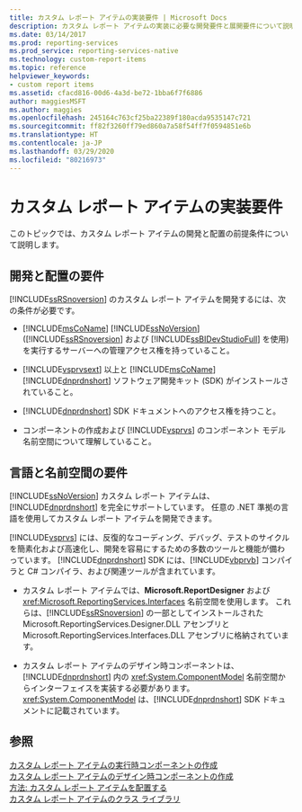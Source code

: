 ```yaml
---
title: カスタム レポート アイテムの実装要件 | Microsoft Docs
description: カスタム レポート アイテムの実装に必要な開発要件と展開要件について説明します。
ms.date: 03/14/2017
ms.prod: reporting-services
ms.prod_service: reporting-services-native
ms.technology: custom-report-items
ms.topic: reference
helpviewer_keywords:
- custom report items
ms.assetid: cfacd816-00d6-4a3d-be72-1bba6f7f6886
author: maggiesMSFT
ms.author: maggies
ms.openlocfilehash: 245164c763cf25ba22389f180acda9535147c721
ms.sourcegitcommit: ff82f3260ff79ed860a7a58f54ff7f0594851e6b
ms.translationtype: HT
ms.contentlocale: ja-JP
ms.lasthandoff: 03/29/2020
ms.locfileid: "80216973"
---
```

# <a name="custom-report-item-implementation-requirements"></a>カスタム レポート アイテムの実装要件
  このトピックでは、カスタム レポート アイテムの開発と配置の前提条件について説明します。  
  
## <a name="development-and-deployment-requirements"></a>開発と配置の要件  
 [!INCLUDE[ssRSnoversion](../../includes/ssrsnoversion-md.md)] のカスタム レポート アイテムを開発するには、次の条件が必要です。  
  
-   [!INCLUDE[msCoName](../../includes/msconame-md.md)] [!INCLUDE[ssNoVersion](../../includes/ssnoversion-md.md)] ([!INCLUDE[ssRSnoversion](../../includes/ssrsnoversion-md.md)] および [!INCLUDE[ssBIDevStudioFull](../../includes/ssbidevstudiofull-md.md)] を使用) を実行するサーバーへの管理アクセス権を持っていること。  
  
-   [!INCLUDE[vsprvsext](../../includes/vsprvsext-md.md)] 以上と [!INCLUDE[msCoName](../../includes/msconame-md.md)] [!INCLUDE[dnprdnshort](../../includes/dnprdnshort-md.md)] ソフトウェア開発キット (SDK) がインストールされていること。  
  
-   [!INCLUDE[dnprdnshort](../../includes/dnprdnshort-md.md)] SDK ドキュメントへのアクセス権を持つこと。  
  
-   コンポーネントの作成および [!INCLUDE[vsprvs](../../includes/vsprvs-md.md)] のコンポーネント モデル名前空間について理解していること。  
  
## <a name="language-and-namespace-requirements"></a>言語と名前空間の要件  
 [!INCLUDE[ssNoVersion](../../includes/ssnoversion-md.md)] カスタム レポート アイテムは、[!INCLUDE[dnprdnshort](../../includes/dnprdnshort-md.md)] を完全にサポートしています。 任意の .NET 準拠の言語を使用してカスタム レポート アイテムを開発できます。  
  
 [!INCLUDE[vsprvs](../../includes/vsprvs-md.md)] には、反復的なコーディング、デバッグ、テストのサイクルを簡素化および高速化し、開発を容易にするための多数のツールと機能が備わっています。 [!INCLUDE[dnprdnshort](../../includes/dnprdnshort-md.md)] SDK には、[!INCLUDE[vbprvb](../../includes/vbprvb-md.md)] コンパイラと C# コンパイラ、および関連ツールが含まれています。  
  
-   カスタム レポート アイテムでは、**Microsoft.ReportDesigner** および <xref:Microsoft.ReportingServices.Interfaces> 名前空間を使用します。 これらは、[!INCLUDE[ssRSnoversion](../../includes/ssrsnoversion-md.md)] の一部としてインストールされた Microsoft.ReportingServices.Designer.DLL アセンブリと Microsoft.ReportingServices.Interfaces.DLL アセンブリに格納されています。  
  
-   カスタム レポート アイテムのデザイン時コンポーネントは、[!INCLUDE[dnprdnshort](../../includes/dnprdnshort-md.md)] 内の <xref:System.ComponentModel> 名前空間からインターフェイスを実装する必要があります。 <xref:System.ComponentModel> は、[!INCLUDE[dnprdnshort](../../includes/dnprdnshort-md.md)] SDK ドキュメントに記載されています。  

## <a name="see-also"></a>参照  
 [カスタム レポート アイテムの実行時コンポーネントの作成](../../reporting-services/custom-report-items/creating-a-custom-report-item-run-time-component.md)   
 [カスタム レポート アイテムのデザイン時コンポーネントの作成](../../reporting-services/custom-report-items/creating-a-custom-report-item-design-time-component.md)   
 [方法: カスタム レポート アイテムを配置する](../../reporting-services/custom-report-items/how-to-deploy-a-custom-report-item.md)   
 [カスタム レポート アイテムのクラス ライブラリ](../../reporting-services/custom-report-items/custom-report-item-class-libraries.md)  
  
  
